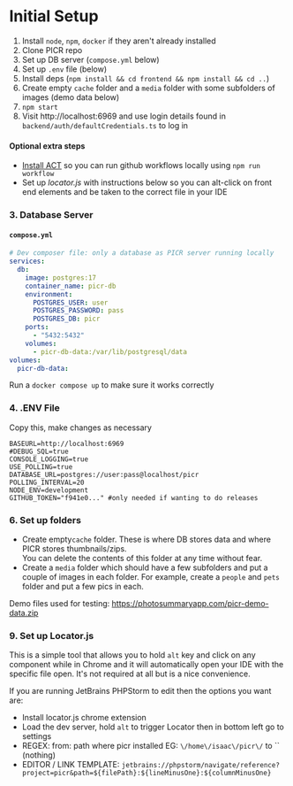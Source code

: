 
# Initial Setup

1. Install `node`, `npm`, `docker` if they aren't already installed
2. Clone PICR repo
3. Set up DB server (`compose.yml` below)
4. Set up `.env` file (below)
5. Install deps (`npm install && cd frontend && npm install && cd ..`)
6. Create empty `cache` folder and a `media` folder with some subfolders of images (demo data below)
7. `npm start`
8. Visit http://localhost:6969 and use login details found in `backend/auth/defaultCredentials.ts` to log in

#### Optional extra steps

- [Install ACT](https://nektosact.com/installation/index.html) so you can run github workflows locally using `npm run workflow`
- Set up _locator.js_ with instructions below so you can alt-click on front end elements and be taken to the correct file in your IDE

### 3. Database Server
#### `compose.yml`
```yaml
# Dev composer file: only a database as PICR server running locally
services:
  db:
    image: postgres:17
    container_name: picr-db
    environment:
      POSTGRES_USER: user
      POSTGRES_PASSWORD: pass
      POSTGRES_DB: picr
    ports:
      - "5432:5432"
    volumes:
      - picr-db-data:/var/lib/postgresql/data
volumes:
  picr-db-data:
```
Run a `docker compose up` to make sure it works correctly

### 4. .ENV File
Copy this, make changes as necessary
```dotenv
BASEURL=http://localhost:6969
#DEBUG_SQL=true
CONSOLE_LOGGING=true
USE_POLLING=true
DATABASE_URL=postgres://user:pass@localhost/picr
POLLING_INTERVAL=20
NODE_ENV=development
GITHUB_TOKEN="f941e0..." #only needed if wanting to do releases
```

### 6. Set up folders
- Create empty`cache` folder. These is where DB stores data and where PICR stores thumbnails/zips.  
  You can delete the contents of this folder at any time without fear.
- Create a `media` folder which should have a few subfolders and put a couple of images in each folder.
  For example, create a `people` and `pets` folder and put a few pics in each.

Demo files used for testing: https://photosummaryapp.com/picr-demo-data.zip

### 9. Set up Locator.js
This is a simple tool that allows you to hold `alt` key and click on any component while in Chrome and it will automatically open your IDE with the specific file open. 
It's not required at all but is a nice convenience. 

If you are running JetBrains PHPStorm to edit then the options you want are:
- Install locator.js chrome extension
- Load the dev server, hold `alt` to trigger Locator then in bottom left go to settings
- REGEX: from: path where picr installed EG: `\/home\/isaac\/picr\/` to `` (nothing)
- EDITOR / LINK TEMPLATE: `jetbrains://phpstorm/navigate/reference?project=picr&path=${filePath}:${lineMinusOne}:${columnMinusOne}`


